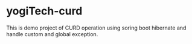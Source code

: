 # yogiTech-curd
This is demo project of CURD operation using soring boot hibernate and handle custom and global exception.
